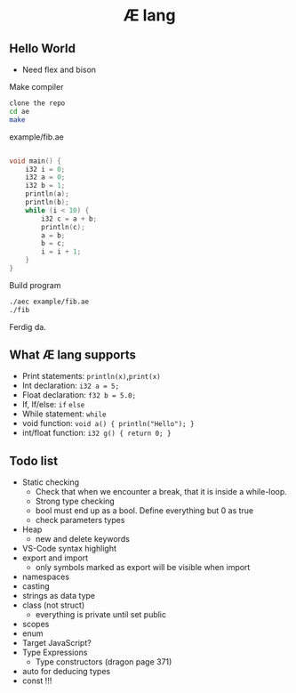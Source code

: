 <div align="center">
    <h1>Æ lang</h1>
</div>

## Hello World

- Need flex and bison

Make compiler

```bash
clone the repo
cd ae
make
```

example/fib.ae

```c++

void main() {
    i32 i = 0;
    i32 a = 0;
    i32 b = 1;
    println(a);
    println(b);
    while (i < 10) {
        i32 c = a + b;
        println(c);
        a = b;
        b = c;
        i = i + 1;
    }
}
```

Build program

```bash
./aec example/fib.ae
./fib
```

Ferdig da.

## What Æ lang supports

- Print statements: `println(x)`,`print(x)`
- Int declaration: `i32 a = 5;`
- Float declaration: `f32 b = 5.0;`
- If, If/else: `if` `else`
- While statement: `while`
- void function: `void a() { println("Hello"); }`
- int/float function: `i32 g() { return 0; }`

## Todo list
* Static checking
    * Check that when we encounter a break, that it is inside a while-loop.
    * Strong type checking
    * bool must end up as a bool. Define everything but 0 as true
    * check parameters types
* Heap
    * new and delete keywords
* VS-Code syntax highlight
* export and import
    * only symbols marked as export will be visible when import
* namespaces
* casting
* strings as data type
* class (not struct)
    * everything is private until set public
* scopes
* enum
* Target JavaScript?
* Type Expressions
    * Type constructors (dragon page 371)
* auto for deducing types
* const !!!